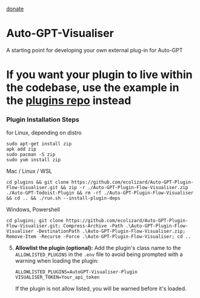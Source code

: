 [donate](https://www.paypal.com/donate/?hosted_button_id=WTNDSZMG4C6LG)

# Auto-GPT-Visualiser

A starting point for developing your own external plug-in for Auto-GPT

# **If you want your plugin to live within the codebase, use the example in the [plugins repo](https://github.com/Significant-Gravitas/Auto-GPT-Plugins) instead**

### Plugin Installation Steps

for Linux, depending on distro
```
sudo apt-get install zip
apk add zip
sudo pacman -S zip
sudo yum install zip
```
Mac / Linux / WSL
```
cd plugins && git clone https://github.com/ecolizard/Auto-GPT-Plugin-Flow-Visualiser.git && zip -r ./Auto-GPT-Plugin-Flow-Visualiser.zip ./Auto-GPT-Todoist-Plugin && rm -rf ./Auto-GPT-Plugin-Flow-Visualiser && cd .. && ./run.sh --install-plugin-deps

```
Windows, Powershell
```
cd plugins; git clone https://github.com/ecolizard/Auto-GPT-Plugin-Flow-Visualiser.git; Compress-Archive -Path .\Auto-GPT-Plugin-Flow-Visualiser -DestinationPath .\Auto-GPT-Plugin-Flow-Visualiser.zip; Remove-Item -Recurse -Force .\Auto-GPT-Plugin-Flow-Visualiser; cd ..
```



5. **Allowlist the plugin (optional):**
   Add the plugin's class name to the `ALLOWLISTED_PLUGINS` in the `.env` file to avoid being prompted with a warning when loading the plugin:

   ``` shell
   ALLOWLISTED_PLUGINS=AutoGPT-Visualiser-Plugin
   VISUALISER_TOKEN=Your_api_token
   ```

   If the plugin is not allow listed, you will be warned before it's loaded.
 
